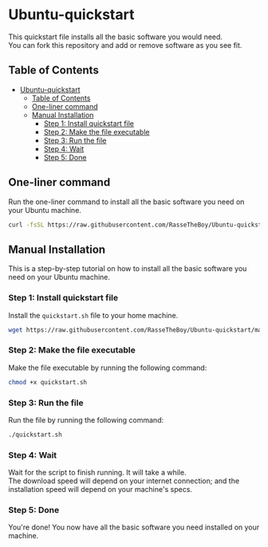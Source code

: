 # Ubuntu-quickstart

This quickstart file installs all the basic software you would need.\
You can fork this repository and add or remove software as you see fit.

## Table of Contents

- [Ubuntu-quickstart](#ubuntu-quickstart)
  - [Table of Contents](#table-of-contents)
  - [One-liner command](#one-liner-command)
  - [Manual Installation](#manual-installation)
    - [Step 1: Install quickstart file](#step-1-install-quickstart-file)
    - [Step 2: Make the file executable](#step-2-make-the-file-executable)
    - [Step 3: Run the file](#step-3-run-the-file)
    - [Step 4: Wait](#step-4-wait)
    - [Step 5: Done](#step-5-done)

## One-liner command

Run the one-liner command to install all the basic software you need on your Ubuntu machine.

```bash
curl -fsSL https://raw.githubusercontent.com/RasseTheBoy/Ubuntu-quickstart/main/quickstart_script.sh | sh
```

## Manual Installation

This is a step-by-step tutorial on how to install all the basic software you need on your Ubuntu machine.

### Step 1: Install quickstart file

Install the `quickstart.sh` file to your home machine.

```bash
wget https://raw.githubusercontent.com/RasseTheBoy/Ubuntu-quickstart/main/quickstart.sh -O quickstart.sh
```

### Step 2: Make the file executable

Make the file executable by running the following command:

```bash
chmod +x quickstart.sh
```

### Step 3: Run the file

Run the file by running the following command:

```bash
./quickstart.sh
```

### Step 4: Wait

Wait for the script to finish running. It will take a while.\
The download speed will depend on your internet connection;
and the installation speed will depend on your machine's specs.

### Step 5: Done

You're done! You now have all the basic software you need installed on your machine.

